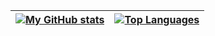 | [![My GitHub stats][1]][2] | [![Top Languages][3]][4] |
| ----------------------------------- | ------------------------ |

[1]: https://github-readme-stats.vercel.app/api?username=snaewe&show_icons=true&theme=dracula
[2]: https://github.com/anuraghazra/github-readme-stats
[3]: https://github-readme-stats.vercel.app/api/top-langs/?username=snaewe&theme=dracula&layout=compact&hide=html,javascript,css&langs_count=10
[4]: https://github.com/anuraghazra/github-readme-stats

<!--
**snaewe/snaewe** is a ✨ _special_ ✨ repository because its `README.md` (this file) appears on your GitHub profile.

Here are some ideas to get you started:

- 🔭 I’m currently working on ...
- 🌱 I’m currently learning ...
- 👯 I’m looking to collaborate on ...
- 🤔 I’m looking for help with ...
- 💬 Ask me about ...
- 📫 How to reach me: ...
- 😄 Pronouns: ...
- ⚡ Fun fact: ...
-->
